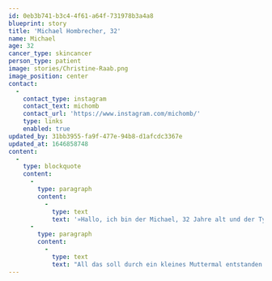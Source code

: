 ```yaml
---
id: 0eb3b741-b3c4-4f61-a64f-731978b3a4a8
blueprint: story
title: 'Michael Hombrecher, 32'
name: Michael
age: 32
cancer_type: skincancer
person_type: patient
image: stories/Christine-Raab.png
image_position: center
contact:
  -
    contact_type: instagram
    contact_text: michomb
    contact_url: 'https://www.instagram.com/michomb/'
    type: links
    enabled: true
updated_by: 31bb3955-fa9f-477e-94b8-d1afcdc3367e
updated_at: 1646858748
content:
  -
    type: blockquote
    content:
      -
        type: paragraph
        content:
          -
            type: text
            text: '»Hallo, ich bin der Michael, 32 Jahre alt und der Typ hinter dem Profil @Michomb. Die Info über zahlreiche Metastasen habe ich ein Jahr nach meiner ursprünglichen Diagnose erhalten. Ich werde den Moment niemals vergessen, als meine Angst bestätigt wurde, noch viel schlimmer krank zu sein. Ich, mit meinem zumeist schlagfertigen Mundwerk, war sprachlos, hoffnungslos, niedergeschlagen, durch und durch voller Angst, alles durch die Diagnose: Schwarzer Hautkrebs.'
      -
        type: paragraph
        content:
          -
            type: text
            text: "All das soll durch ein kleines Muttermal entstanden sein? Ja, es hat sich ein wenig verändert, und ja, es hat hin und wieder gejuckt, aber das kleine Ding? Das kleine Ding soll diese verheerenden Auswirkungen haben? Ja, ein malignes Melanom ist unfassbar gefährlich und aggressiv, es frisst sich in Rekordtempo durch die Hautschichten und sobald es das geschafft hat, streut es liebend gerne in sämtliche Organe. Und dann ist es von einem auf den anderen Tag vorbei, das frühere Leben. Wie ein zweiter, noch dunklerer Schatten verfolgt dich das Thema Krebs, jeden Tag. Seither gab es keinen Tag mehr, an welchem ich nicht mit meiner Krankheit konfrontiert wurde. Schnell ist man gezeichnet von den ersten Wirkungen und Nebenwirkungen der Therapie. Therapieerfolge werden von zum Teil heftigen Nebenwirkungen begleitet. Aber mit diesen vereinbart man sein Leben, denn, es ist ein Leben. Jede, wirklich jede Nebenwirkung würde man eingehen, nur um den Worten ›krebsfrei‹ oder ›Heilung‹ näher zu kommen. Klar, einiges ist auch positiv zu betrachten, die Ansicht auf das Leben ändert sich. Viele Dinge, die früher scheinbar wichtig waren, sind es nun nicht mehr. Die richtig wichtigen Themen rücken in den Vordergrund. Und jetzt? Die Frage: Kann ich dem ganzen zuvorkommen? Ganz klar: JA! Hautkrebsvorsorge! Ein ab einem gewissen Alter von der Kasse bezahltes Instrument, um Hautkrebs früh zu entdecken und meinem Schicksal aus dem Weg zu gehen! Und selbst wenn es nicht bezahlt wird, ein auffälliges Muttermal zu kontrollieren, macht niemanden arm. 😊 Ich für meinen Teil habe beschlossen, den Kampf gegen den schwarzen Hautkrebs nicht aufzugeben. Ich werde kämpfen und kommunizieren, so viel und so oft ich kann. Vielleicht erreiche ich dadurch den einen oder anderen, der dann durch mich zur Hautkrebsvorsorge geht. Einen, dem ich durch mein Beispiel mein Schicksal ersparen kann. Passt auf euch auf! \_😊«"
---
```

